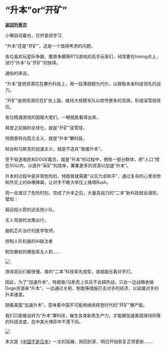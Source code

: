 # “升本”or“开矿”

[**返回列表页**](/gzh/政事堂2019)

小懒自动备份，仅供查阅学习

“升本”还是“开矿”，这是一个值得考虑的问题。

各位喜欢玩星际争霸、魔兽争霸等RTS游戏的高手玩家们，经常要在timing点上，进行“升本”与“开矿”的抉择。

通俗的来说，

“升本”是把资源花在攀升科技上，用一段薄弱期为代价，以换取未来科技领先的战力。

“开矿”是把资源花在扩张上面，维持大规模军队以掠夺更多的资源，形成滚雪球效应。

各位精通游戏的国服大佬们，一眼就能看得出来，

拜登之前搞的全球化，就是“开矿”滚雪球，

特朗普转向孤立主义，就是“升本”攀科技，

硅谷和马斯克的加速主义，就是不造兵“直接升本”。

至于驱逐难民和DOGE裁员，就是“升本”的过程中，牺牲一部分群体，把“人口”控在50以内，以提升“采矿”的效率，筹集更多的资源以加速“升本”。

升本的过程中是非常危险的，特朗普就需要"以实力求和平”，通过复杂的心里攻势和外交上的纵横捭阖，让对手不敢大举压上搞塔Rush。

而一旦渡过了危险时刻，完成了升本之后，大量高战力的“二本”新科技就会涌现，譬如：

超远程火箭的迫击炮小队，

无人驾驶的龙鹰出行，

脑机芯片治疗的医学牧师，

控制人形机器的AI破法者

制空霸权的螺旋桨无人机......

![](https://mmbiz.qpic.cn/mmbiz_jpg/rxhS23yu8cMoYXM6zM9yz7BouV4NPfUygnl79uPVHas7LibMndYp40vicH9RcHGmqKFvZVgaNic7SJApw4K6mKzGg/640?wx_fmt=jpeg&from;=appmsg)

游戏高玩们都很懂，谁的“二本”科技率先成型，谁就能压着对手打。  

因此，为了“加速升本”，特朗普/马斯克上任后不会搞热战，只会一边战略收缩Doge资源来“升本”，一边通过关税、制裁等措施打击对手的经济，以延缓对手的升本速度。

随着美国“加速升本”，意味着中国不可能再继续拜登时代的“开矿”爆产能。

我们只能被迫转为“升本”爆科技，催生各类新质生产力，才能跟加速美国保持同等的科技进度，在中美大博弈中不落下风。

![](https://mmbiz.qpic.cn/mmbiz_jpg/rxhS23yu8cMoYXM6zM9yz7BouV4NPfUyBsLsajibcJCNAAeibaAAVZV9fIU54HL1pwlrDL5jRIgD7kCMAnavryCg/640?wx_fmt=jpeg&from;=appmsg)

本文是《[中国不是日本](https://mp.weixin.qq.com/s?__biz=Mzk0MjQ0NjA2OA==&mid=2247487472&idx=1&sn=d2f2e6770ea92c2b2373e816dacbf4ef&scene=21#wechat_redirect)》一文的延展，刚回到家，明日开始恢复正常更新.......

  

